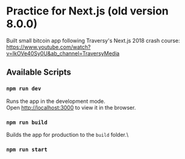 # Practice for Next.js (old version 8.0.0)

Built small bitcoin app following Traversy's Next.js 2018 crash course: https://www.youtube.com/watch?v=IkOVe40Sy0U&ab_channel=TraversyMedia 

## Available Scripts
### `npm run dev`

Runs the app in the development mode.\
Open [http://localhost:3000](http://localhost:3000) to view it in the browser.

### `npm run build`
Builds the app for production to the `build` folder.\


### `npm run start`